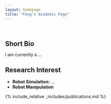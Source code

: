 ```yaml
---
layout: homepage
title: "Feng's Academic Page"
---
```


<h1 id="about-me"></h1>

<h2 style="margin: 60px 0px 10px;">Short Bio</h2>

I am currently a ...

## Research Interest

- **Robot Simulation:** ...
- **Robot Manipulation**

{% include_relative _includes/publications.md %}

<!-- ## Education

- **Ph.D. in ...**
- **M.Sc. in Medical Engineering and Assistance Systems**, 2022 - 2025, [TUM](https://www.tum.de/), Germany
- **B.Sc. in Automotive Engineering and Dual Degree - Engineering and Bussiness Administration**, 2017 - 2021, [Beijing Institute of Technology](https://english.bit.edu.cn/), China -->


<!-- {% include_relative _includes/news.md %}

{% include_relative _includes/projects.md %} -->